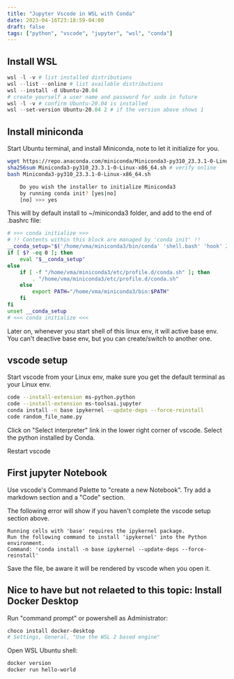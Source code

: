 ```yaml
---
title: "Jupyter Vscode in WSL with Conda"
date: 2023-04-16T23:18:59-04:00
draft: false
tags: ["python", "vscode", "jupyter", "wsl", "conda"]
---
```



## Install WSL 

```powershell
wsl -l -v # list installed distributions
wsl --list --online # list available distributions
wsl --install -d Ubuntu-20.04
# create yourself a user name and password for sudo in future
wsl -l -v # confirm Ubuntu-20.04 is installed
wsl --set-version Ubuntu-20.04 2 # if the version above shows 1 
```

## Install miniconda
Start Ubuntu terminal, and install Miniconda, note to let it initialize for you.
```bash
wget https://repo.anaconda.com/miniconda/Miniconda3-py310_23.3.1-0-Linux-x86_64.sh
sha256sum Miniconda3-py310_23.3.1-0-Linux-x86_64.sh # verify online
bash Miniconda3-py310_23.3.1-0-Linux-x86_64.sh

    Do you wish the installer to initialize Miniconda3
    by running conda init? [yes|no]
    [no] >>> yes
```
This will by default install to ~/miniconda3 folder, and add to the end of .bashrc file:
```bash
# >>> conda initialize >>>
# !! Contents within this block are managed by 'conda init' !!
__conda_setup="$('/home/vma/miniconda3/bin/conda' 'shell.bash' 'hook' 2> /dev/null)"
if [ $? -eq 0 ]; then
    eval "$__conda_setup"
else
    if [ -f "/home/vma/miniconda3/etc/profile.d/conda.sh" ]; then
        . "/home/vma/miniconda3/etc/profile.d/conda.sh"
    else
        export PATH="/home/vma/miniconda3/bin:$PATH"
    fi
fi
unset __conda_setup
# <<< conda initialize <<<
```
Later on, whenever you start shell of this linux env, it will active base env. You can't deactive base env, but you can create/switch to another one.

## vscode setup
Start vscode from your Linux env, make sure you get the default terminal as your Linux env.
```bash
code --install-extension ms-python.python 
code --install-extension ms-toolsai.jupyter
conda install -n base ipykernel --update-deps --force-reinstall
code random_file_name.py
```
Click on "Select interpreter" link in the lower right corner of vscode. Select the python installed by Conda. 

Restart vscode

## First jupyter Notebook

Use vscode's Command Palette to "create a new Notebook". Try add a markdown section and a "Code" section.

The following error will show if you haven't complete the vscode setup section above.
```
Running cells with 'base' requires the ipykernel package.
Run the following command to install 'ipykernel' into the Python environment. 
Command: 'conda install -n base ipykernel --update-deps --force-reinstall'
```
Save the file, be aware it will be rendered by vscode when you open it. 

## Nice to have but not relaeted to this topic: Install Docker Desktop 
Run "command prompt" or powershell as Administrator:
```powershell
choco install docker-desktop
# Settings, General, "Use the WSL 2 based engine"
```
Open WSL Ubuntu shell:
```bash
docker version
docker run hello-world
```